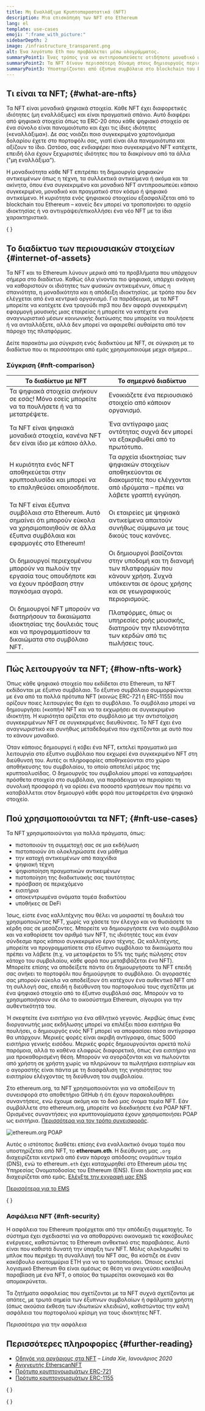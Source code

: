 ```yaml
---
title: Μη Εναλλάξιμα Κρυπτοπαραστατικά (NFT)
description: Μια επισκόπηση των NFT στο Ethereum
lang: el
template: use-cases
emoji: ":frame_with_picture:"
sidebarDepth: 2
image: /infrastructure_transparent.png
alt: Ένα λογότυπο Eth που προβάλλεται μέσω ολογράμματος.
summaryPoint1: Ένας τρόπος για να αντιπροσωπεύσετε οτιδήποτε μοναδικό ως περιουσιακό στοιχείο με βάση το Ethereum.
summaryPoint2: Τα NFT δίνουν περισσότερη δύναμη στους δημιουργούς περιεχομένου από ποτέ.
summaryPoint3: Υποστηρίζονται από έξυπνα συμβόλαια στο blockchain του Ethereum.
---
```


## Τι είναι τα NFT; \{#what-are-nfts}

Τα NFT είναι μοναδικά ψηφιακά στοιχεία. Κάθε NFT έχει διαφορετικές ιδιότητες (μη εναλλάξιμες) και είναι πραγματικά σπάνιο. Αυτό διαφέρει από ψηφιακά στοιχεία όπως τα ERC-20 όπου κάθε ψηφιακό στοιχείο σε ένα σύνολο είναι πανομοιότυπο και έχει τις ίδιες ιδιότητες («εναλλάξιμα»). Δε σας νοιάζει ποιο συγκεκριμένο χαρτονόμισμα δολαρίου έχετε στο πορτοφόλι σας, γιατί είναι όλα πανομοιότυπα και αξίζουν το ίδιο. Ωστόσο, σας _ενδιαφέρει_ ποιο συγκεκριμένο NFT κατέχετε, επειδή όλα έχουν ξεχωριστές ιδιότητες που τα διακρίνουν από τα άλλα ("μη εναλλάξιμα").

Η μοναδικότητα κάθε NFT επιτρέπει τη δημιουργία ψηφιακών αντικειμένων όπως η τέχνη, τα συλλεκτικά αντικείμενα ή ακόμα και τα ακίνητα, όπου ένα συγκεκριμένο και μοναδικό NFT αντιπροσωπεύει κάποιο συγκεκριμένο, μοναδικό και πραγματικό στον κόσμο ή ψηφιακό αντικείμενο. Η κυριότητα ενός ψηφιακού στοιχείου εξασφαλίζεται από το blockchain του Ethereum – κανείς δεν μπορεί να τροποποιήσει το αρχείο ιδιοκτησίας ή να αντιγράψει/επικολλήσει ένα νέο NFT με τα ίδια χαρακτηριστικά.

{
<YouTube id="Xdkkux6OxfM" />
}

## Το διαδίκτυο των περιουσιακών στοιχείων \{#internet-of-assets}

Τα NFT και το Ethereum λύνουν μερικά από τα προβλήματα που υπάρχουν σήμερα στο διαδίκτυο. Καθώς όλα γίνονται πιο ψηφιακά, υπάρχει ανάγκη να καθοριστούν οι ιδιότητες των φυσικών αντικειμένων, όπως η σπανιότητα, η μοναδικότητα και η απόδειξη ιδιοκτησίας. με τρόπο που δεν ελέγχεται από ένα κεντρικό οργανισμό. Για παράδειγμα, με τα NFT μπορείτε να κατέχετε ένα τραγούδι mp3 που δεν αφορά συγκεκριμένη εφαρμογή μουσικής μιας εταιρείας ή μπορείτε να κατέχετε ένα αναγνωριστικό μέσων κοινωνικής δικτύωσης που μπορείτε να πουλήσετε ή να ανταλλάξετε, αλλά δεν μπορεί να αφαιρεθεί αυθαίρετα από τον πάροχο της πλατφόρμας.

Δείτε παρακάτω μια σύγκριση ενός διαδικτύου με NFT, σε σύγκριση με το διαδίκτυο που οι περισσότεροι από εμάς χρησιμοποιούμε μεχρι σήμερα...

### Σύγκριση \{#nft-comparison}

| Το διαδίκτυο με NFT                                                                                                                                  | Το σημερινό διαδίκτυο                                                                                                                                    |
| ---------------------------------------------------------------------------------------------------------------------------------------------------- | -------------------------------------------------------------------------------------------------------------------------------------------------------- |
| Τα ψηφιακά στοιχεία ανήκουν σε εσάς! Μόνο εσείς μπορείτε να τα πουλήσετε ή να τα μετατρέψετε.                                                        | Ενοικιάζετε ένα περιουσιακό στοιχείο από κάποιον οργανισμό.                                                                                              |
| Τα NFT είναι ψηφιακά μοναδικά στοιχεία, κανένα NFT δεν είναι ίδιο με κάποιο άλλο.                                                                    | Ένα αντίγραφο μιας οντότητας συχνά δεν μπορεί να εξακριβωθεί από το πρωτότυπο.                                                                           |
| Η κυριότητα ενός NFT αποθηκεύεται στην κρυπτοαλυσίδα και μπορεί να το επαληθεύσει οποιοσδήποτε.                                                      | Τα αρχεία ιδιοκτησίας των ψηφιακών στοιχείων αποθηκεύονται σε διακομιστές που ελέγχονται από ιδρύματα – πρέπει να λάβετε γραπτή εγγύηση.                 |
| Τα NFT είναι έξυπνα συμβόλαια στο Ethereum. Αυτό σημαίνει ότι μπορούν εύκολα να χρησιμοποιηθούν σε άλλα έξυπνα συμβόλαια και εφαρμογές στο Ethereum! | Οι εταιρείες με ψηφιακά αντικείμενα απαιτούν συνήθως σύμφωνα με τους δικούς τους κανόνες.                                                                |
| Οι δημιουργοί περιεχομένου μπορούν να πωλούν την εργασία τους οπουδήποτε και να έχουν πρόσβαση στην παγκόσμια αγορά.                                 | Οι δημιουργοί βασίζονται στην υποδομή και τη διανομή των πλατφορμών που κάνουν χρήση. Συχνά υπόκεινται σε όρους χρήσης και σε γεωγραφικούς περιορισμούς. |
| Οι δημιουργοί NFT μπορούν να διατηρήσουν τα δικαιώματα ιδιοκτησίας της δουλειάς τους και να προγραμματίσουν τα δικαιώματα στο συμβόλαιο NFT.         | Πλατφόρμες, όπως οι υπηρεσίες ροής μουσικής, διατηρούν την πλειονότητα των κερδών από τις πωλήσεις τους.                                                 |

## Πώς λειτουργούν τα NFT; \{#how-nfts-work}

Όπως κάθε ψηφιακό στοιχείο που εκδίδεται στο Ethereum, τα NFT εκδίδονται με έξυπνο συμβόλαιο. Το έξυπνο συμβόλαιο συμμορφώνεται με ένα από τα πολλά πρότυπα NFT (κοινώς ERC-721 ή ERC-1155) που ορίζουν ποιες λειτουργίες θα έχει το συμβόλαιο. Το συμβόλαιο μπορεί να δημιουργήσει («κοπή») NFT και να τα εκχωρήσει σε συγκεκριμένο ιδιοκτήτη. Η κυριότητα ορίζεται στο συμβόλαιο με την αντιστοίχιση συγκεκριμένων NFT σε συγκεκριμένες διευθύνσεις. Το NFT έχει ένα αναγνωριστικό και συνήθως μεταδεδομένα που σχετίζονται με αυτό που το κάνουν μοναδικό.

Όταν κάποιος δημιουργεί ή κόβει ένα NFT, εκτελεί πραγματικά μια λειτουργία στο έξυπνο συμβόλαιο που εκχωρεί ένα συγκεκριμένο NFT στη διεύθυνσή του. Αυτές οι πληροφορίες αποθηκεύονται στο χώρο αποθήκευσης του συμβολαίου, το οποίο αποτελεί μέρος της κρυπτοαλυσίδας. Ο δημιουργός του συμβολαίου μπορεί να καταχωρήσει πρόσθετα στοιχεία στο συμβόλαιο, για παράδειγμα να περιορίσει τη συνολική προσφορά ή να ορίσει ένα ποσοστό κρατήσεων που πρέπει να καταβάλλεται στον δημιουργό κάθε φορά που μεταφέρεται ένα ψηφιακό στοιχείο.

## Πού χρησιμοποιούνται τα NFT; \{#nft-use-cases}

Τα NFT χρησιμοποιούνται για πολλά πράγματα, όπως:

- πιστοποιούν τη συμμετοχή σας σε μια εκδήλωση
- πιστοποιούν ότι ολοκληρώσατε ένα μάθημα
- την κατοχή αντικειμένων από παιχνίδια
- ψηφιακή τέχνη
- ψηφιοποίηση πραγματικών αντικειμένων
- πιστοποίηση της διαδικτυακής σας ταυτότητας
- πρόσβαση σε περιεχόμενο
- εισιτήρια
- αποκεντρωμένα ονόματα τομέα διαδικτύου
- υποθήκες σε DeFi

Ίσως, είστε ένας καλλιτέχνης που θέλει να μοιραστεί τη δουλειά του χρησιμοποιώντας NFT, χωρίς να χάσετε τον έλεγχο και να θυσιάσετε τα κέρδη σας σε μεσάζοντες. Μπορείτε να δημιουργήσετε ένα νέο συμβόλαιο και να καθορίσετε τον αριθμό των NFT, τις ιδιότητές τους και έναν σύνδεσμο προς κάποιο συγκεκριμένο έργο τέχνης. Ως καλλιτέχνης, μπορείτε να προγραμματίσετε στο έξυπνο συμβόλαιο τα δικαιώματα που πρέπει να λάβετε (π.χ. να μεταφέρεται το 5% της τιμής πώλησης στον κάτοχο του συμβολαίου, κάθε φορά που μεταβιβάζεται ένα NFT). Μπορείτε επίσης να αποδείξετε πάντα ότι δημιουργήσατε τα NFT επειδή σας ανήκει το πορτοφόλι που δημιούργησε το συμβόλαιο. Οι αγοραστές σας μπορούν εύκολα να αποδείξουν ότι κατέχουν ένα αυθεντικό NFT από τη συλλογή σας, επειδή η διεύθυνση του πορτοφολιού τους σχετίζεται με ένα ψηφιακό στοιχείο από το έξυπνο συμβόλαιό σας. Μπορούν να το χρησιμοποιήσουν σε όλο το οικοσύστημα Ethereum, σίγουροι για την αυθεντικότητά του.

Ή σκεφτείτε ένα εισιτήριο για ένα αθλητικό γεγονός. Ακριβώς όπως ένας διοργανωτής μιας εκδήλωσης μπορεί να επιλέξει πόσα εισιτήρια θα πουλήσει, ο δημιουργός ενός NFT μπορεί να αποφασίσει πόσα αντίγραφα θα υπάρχουν. Μερικές φορές είναι ακριβή αντίγραφα, όπως 5000 εισιτήρια γενικής εισόδου. Μερικές φορές δημιουργούνται αρκετά πολύ παρόμοια, αλλά το καθένα ελαφρώς διαφορετικό, όπως ένα εισιτήριο για μια προκαθορισμένη θέση. Μπορούν να αγοράζονται και να πωλούνται από χρήστη σε χρήστη χωρίς να πληρώνουν τα πωλητήρια εισιτηρίων και ο αγοραστής είναι πάντα με τη διασφάλιση της γνησιότητας του εισιτηρίου ελέγχοντας τη διεύθυνση του συμβολαίου.

Στο ethereum.org, τα NFT χρησιμοποιούνται για να αποδείξουν τη συνεισφορά στο αποθετήριο GitHub ή ότι έχουν παρακολουθήσει συναντήσεις, ενώ έχουμε ακόμη και το δικό μας όνομα τομέα NFT. Εάν συμβάλλετε στο ethereum.org, μπορείτε να διεκδικήσετε ένα POAP NFT. Ορισμένες συναντήσεις για κρυπτονομίσματα έχουν χρησιμοποιήσει POAP ως εισιτήρια. [Περισσότερα για τον τρόπο συνεισφοράς](/contributing/#poap).

![ethereum.org POAP](./poap.png)

Αυτός ο ιστότοπος διαθέτει επίσης ένα εναλλακτικό όνομα τομέα που υποστηρίζεται από NFT, το **ethereum.eth**. Η διεύθυνση μας `.org` διαχειρίζεται κεντρικά από έναν πάροχο απόδοσης ονομάτων τομέα (DNS), ενώ το ethereum`.eth` έχει καταχωρηθεί στο Ethereum μέσω της Yπηρεσίας Oνοματοδοσίας του Ethereum (ENS). Είναι ιδιοκτησία μας και διαχειρίζεται από εμάς. [Ελέγξτε την εγγραφή μας ENS](https://app.ens.domains/name/ethereum.eth)

[Περισσότερα για το EMS](https://app.ens.domains)

{
<Divider />
}

### Ασφάλεια NFT \{#nft-security}

Η ασφάλεια του Ethereum προέρχεται από την απόδειξη συμμετοχής. Το σύστημα έχει σχεδιαστεί για να αποθαρρύνει οικονομικά τις κακόβουλες ενέργειες, καθιστώντας το Ethereum ανθεκτικό στις παραβιάσεις. Αυτό είναι που καθιστά δυνατή την ύπαρξη των NFT. Μόλις ολοκληρωθεί το μπλοκ που περιέχει τη συναλλαγή του NFT σας, θα κόστιζε σε έναν κακόβουλο εκατομμύρια ETH για να το τροποποιήσει. Όποιος εκτελεί λογισμικό Ethereum θα είναι αμέσως σε θέση να ανιχνεύσει κακόβουλη παραβίαση με ένα NFT, ο οποίος θα τιμωρείται οικονομικά και θα απομακρύνεται.

Τα ζητήματα ασφαλείας που σχετίζονται με τα NFT συχνά σχετίζονται με απάτες, με τρωτά σημεία των έξυπνων συμβολαίων ή σφάλματα χρήστη (όπως ακούσια έκθεση των ιδιωτικών κλειδιών), καθιστώντας την καλή ασφάλεια του πορτοφολιού κρίσιμη για τους ιδιοκτήτες NFT.

<ButtonLink to="/security/">
  Περισσότερα για την ασφάλεια
</ButtonLink>

## Περισσότερες πληροφορίες \{#further-reading}

- [Οδηγόε για αρχάριους στα NFT](https://linda.mirror.xyz/df649d61efb92c910464a4e74ae213c4cab150b9cbcc4b7fb6090fc77881a95d) – _Linda Xie, Ιανουάριος 2020_
- [Ανιχνευτής EtherscanNFT](https://etherscan.io/nft-top-contracts)
- [Πρότυπο κρυπτονομισμάτων ERC-721](/developers/docs/standards/tokens/erc-721/)
- [Πρότυπο κρυπτονομισμάτων ERC-1155](/developers/docs/standards/tokens/erc-1155/)

{
<Divider />
}

{
<QuizWidget quizKey="nfts" />
}
